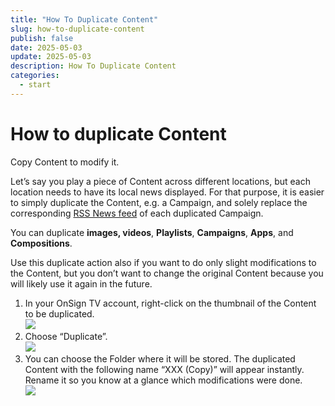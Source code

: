 ```yaml
---
title: "How To Duplicate Content"
slug: how-to-duplicate-content
publish: false
date: 2025-05-03
update: 2025-05-03
description: How To Duplicate Content
categories:
  - start
---
```


How to duplicate Content
========================

Copy Content to modify it.

Let’s say you play a piece of Content across different locations, but each location needs to have its local news displayed. For that purpose, it is easier to simply duplicate the Content, e.g. a Campaign, and solely replace the corresponding [RSS News feed](/popular-apps-setup/using-rss-feeds) of each duplicated Campaign.

You can duplicate **images, videos**, **Playlists**, **Campaigns**, **Apps**, and **Compositions**.

Use this duplicate action also if you want to do only slight modifications to the Content, but you don’t want to change the original Content because you will likely use it again in the future.

1. In your OnSign TV account, right-click on the thumbnail of the Content to be duplicated.  
   ![](https://static.helpjuice.com/helpjuice_production/uploads/upload/image/23821/direct/1731583367412/how-to-duplicate-content_1.png)
2. Choose “Duplicate”.  
   ![](https://static.helpjuice.com/helpjuice_production/uploads/upload/image/23821/direct/1731583381276/how-to-duplicate-content_2.png)
3. You can choose the Folder where it will be stored. The duplicated Content with the following name “XXX (Copy)” will appear instantly. Rename it so you know at a glance which modifications were done.  
   ![](https://static.helpjuice.com/helpjuice_production/uploads/upload/image/23821/direct/1731583399615/how-to-duplicate-content_3.png)
